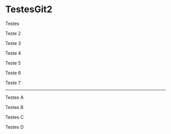 # TestesGit2
Testes

Teste 2

Teste 3

Teste 4

Teste 5

Teste 6

Teste 7

-----

Testes A

Testes B

Testes C

Testes D
